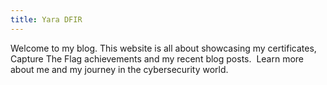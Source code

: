 ```yaml
---
title: Yara DFIR
---
```

Welcome to my blog. This website is all about showcasing my certificates, Capture The Flag achievements and my recent blog posts.  Learn more about me and my journey in the cybersecurity world.
